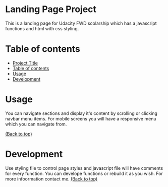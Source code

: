 # Landing Page Project

This is a landing page for Udacity FWD scolarship which has a javascript functions and html with css styling.

# Table of contents

- [Project Title](#project-title)
- [Table of contents](#table-of-contents)
- [Usage](#usage)
- [Development](#development)

# Usage

You can navigate sections and display it's content by scrolling or clicking navbar menu items.
For mobile screens you will have a responsive menu which you can navigate from.

[(Back to top)](#table-of-contents)

# Development
Use styling file to control page styles and javascript file will have comments for every function.
You can develope functions or rebuild it as you wish.
For more infoormation contact me.
[(Back to top)](#table-of-contents)
